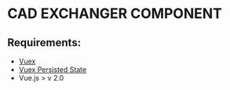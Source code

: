 # CAD EXCHANGER COMPONENT

## Requirements:

* [Vuex]()
* [Vuex Persisted State](https://www.npmjs.com/package/vuex-persistedstate)
* Vue.js > v 2.0